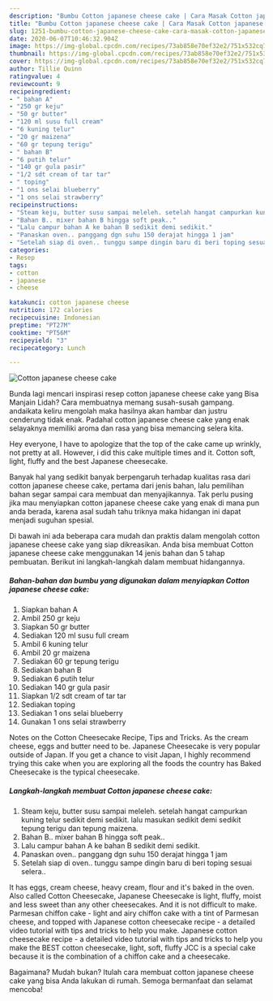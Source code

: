 ```yaml
---
description: "Bumbu Cotton japanese cheese cake | Cara Masak Cotton japanese cheese cake Yang Enak Banget"
title: "Bumbu Cotton japanese cheese cake | Cara Masak Cotton japanese cheese cake Yang Enak Banget"
slug: 1251-bumbu-cotton-japanese-cheese-cake-cara-masak-cotton-japanese-cheese-cake-yang-enak-banget
date: 2020-06-07T10:46:32.904Z
image: https://img-global.cpcdn.com/recipes/73ab858e70ef32e2/751x532cq70/cotton-japanese-cheese-cake-foto-resep-utama.jpg
thumbnail: https://img-global.cpcdn.com/recipes/73ab858e70ef32e2/751x532cq70/cotton-japanese-cheese-cake-foto-resep-utama.jpg
cover: https://img-global.cpcdn.com/recipes/73ab858e70ef32e2/751x532cq70/cotton-japanese-cheese-cake-foto-resep-utama.jpg
author: Tillie Quinn
ratingvalue: 4
reviewcount: 9
recipeingredient:
- " bahan A"
- "250 gr keju"
- "50 gr butter"
- "120 ml susu full cream"
- "6 kuning telur"
- "20 gr maizena"
- "60 gr tepung terigu"
- " bahan B"
- "6 putih telur"
- "140 gr gula pasir"
- "1/2 sdt cream of tar tar"
- " toping"
- "1 ons selai blueberry"
- "1 ons selai strawberry"
recipeinstructions:
- "Steam keju, butter susu sampai meleleh. setelah hangat campurkan kuning telur sedikit demi sedikit. lalu masukan sedikit demi sedikit tepung terigu dan tepung maizena."
- "Bahan B.. mixer bahan B hingga soft peak.."
- "Lalu campur bahan A ke bahan B sedikit demi sedikit."
- "Panaskan oven.. panggang dgn suhu 150 derajat hingga 1 jam"
- "Setelah siap di oven.. tunggu sampe dingin baru di beri toping sesuai selera.."
categories:
- Resep
tags:
- cotton
- japanese
- cheese

katakunci: cotton japanese cheese 
nutrition: 172 calories
recipecuisine: Indonesian
preptime: "PT27M"
cooktime: "PT56M"
recipeyield: "3"
recipecategory: Lunch

---
```



![Cotton japanese cheese cake](https://img-global.cpcdn.com/recipes/73ab858e70ef32e2/751x532cq70/cotton-japanese-cheese-cake-foto-resep-utama.jpg)

Bunda lagi mencari inspirasi resep cotton japanese cheese cake yang Bisa Manjain Lidah? Cara membuatnya memang susah-susah gampang. andaikata keliru mengolah maka hasilnya akan hambar dan justru cenderung tidak enak. Padahal cotton japanese cheese cake yang enak selayaknya memiliki aroma dan rasa yang bisa memancing selera kita.

Hey everyone, I have to apologize that the top of the cake came up wrinkly, not pretty at all. However, i did this cake multiple times and it. Cotton soft, light, fluffy and the best Japanese cheesecake.

Banyak hal yang sedikit banyak berpengaruh terhadap kualitas rasa dari cotton japanese cheese cake, pertama dari jenis bahan, lalu pemilihan bahan segar sampai cara membuat dan menyajikannya. Tak perlu pusing jika mau menyiapkan cotton japanese cheese cake yang enak di mana pun anda berada, karena asal sudah tahu triknya maka hidangan ini dapat menjadi suguhan spesial.


Di bawah ini ada beberapa cara mudah dan praktis dalam mengolah cotton japanese cheese cake yang siap dikreasikan. Anda bisa membuat Cotton japanese cheese cake menggunakan 14 jenis bahan dan 5 tahap pembuatan. Berikut ini langkah-langkah dalam membuat hidangannya.

<!--inarticleads1-->

##### Bahan-bahan dan bumbu yang digunakan dalam menyiapkan Cotton japanese cheese cake:

1. Siapkan  bahan A
1. Ambil 250 gr keju
1. Siapkan 50 gr butter
1. Sediakan 120 ml susu full cream
1. Ambil 6 kuning telur
1. Ambil 20 gr maizena
1. Sediakan 60 gr tepung terigu
1. Sediakan  bahan B
1. Sediakan 6 putih telur
1. Sediakan 140 gr gula pasir
1. Siapkan 1/2 sdt cream of tar tar
1. Sediakan  toping
1. Sediakan 1 ons selai blueberry
1. Gunakan 1 ons selai strawberry


Notes on the Cotton Cheesecake Recipe, Tips and Tricks. As the cream cheese, eggs and butter need to be. Japanese Cheesecake is very popular outside of Japan. If you get a chance to visit Japan, I highly recommend trying this cake when you are exploring all the foods the country has Baked Cheesecake is the typical cheesecake. 

<!--inarticleads2-->

##### Langkah-langkah membuat Cotton japanese cheese cake:

1. Steam keju, butter susu sampai meleleh. setelah hangat campurkan kuning telur sedikit demi sedikit. lalu masukan sedikit demi sedikit tepung terigu dan tepung maizena.
1. Bahan B.. mixer bahan B hingga soft peak..
1. Lalu campur bahan A ke bahan B sedikit demi sedikit.
1. Panaskan oven.. panggang dgn suhu 150 derajat hingga 1 jam
1. Setelah siap di oven.. tunggu sampe dingin baru di beri toping sesuai selera..


It has eggs, cream cheese, heavy cream, flour and it&#39;s baked in the oven. Also called Cotton Cheesecake, Japanese Cheesecake is light, fluffy, moist and less sweet than any other cheesecakes. And it is not difficult to make. Parmesan chiffon cake - light and airy chiffon cake with a tint of Parmesan cheese, and topped with Japanese cotton cheesecake recipe - a detailed video tutorial with tips and tricks to help you make. Japanese cotton cheesecake recipe - a detailed video tutorial with tips and tricks to help you make the BEST cotton cheesecake, light, soft, fluffy JCC is a special cake because it is the combination of a chiffon cake and a cheesecake. 

Bagaimana? Mudah bukan? Itulah cara membuat cotton japanese cheese cake yang bisa Anda lakukan di rumah. Semoga bermanfaat dan selamat mencoba!
